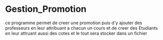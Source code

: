 # Gestion_Promotion
ce programme permet de creer une promotion puis d'y ajouter des professeurs en leur attribuant a chacun un cours et de creer des Etudiants en leur attruant aussi des cotes et le tout sera stocker dans un fichier
